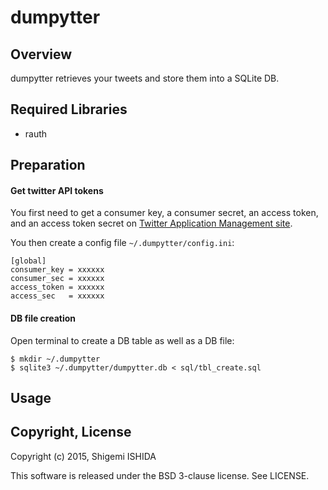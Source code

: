 # dumpytter

## Overview
dumpytter retrieves your tweets and store them into a SQLite DB.

## Required Libraries
- rauth

## Preparation

#### Get twitter API tokens

You first need to get a consumer key, a consumer secret, an access token, and an access token secret on [Twitter Application Management site](https://apps.twitter.com/).

You then create a config file `~/.dumpytter/config.ini`:

	[global]
	consumer_key = xxxxxx
	consumer_sec = xxxxxx
	access_token = xxxxxx
	access_sec   = xxxxxx

#### DB file creation

Open terminal to create a DB table as well as a DB file:

	$ mkdir ~/.dumpytter
	$ sqlite3 ~/.dumpytter/dumpytter.db < sql/tbl_create.sql

## Usage

## Copyright, License
Copyright (c) 2015, Shigemi ISHIDA


This software is released under the BSD 3-clause license.
See LICENSE.
